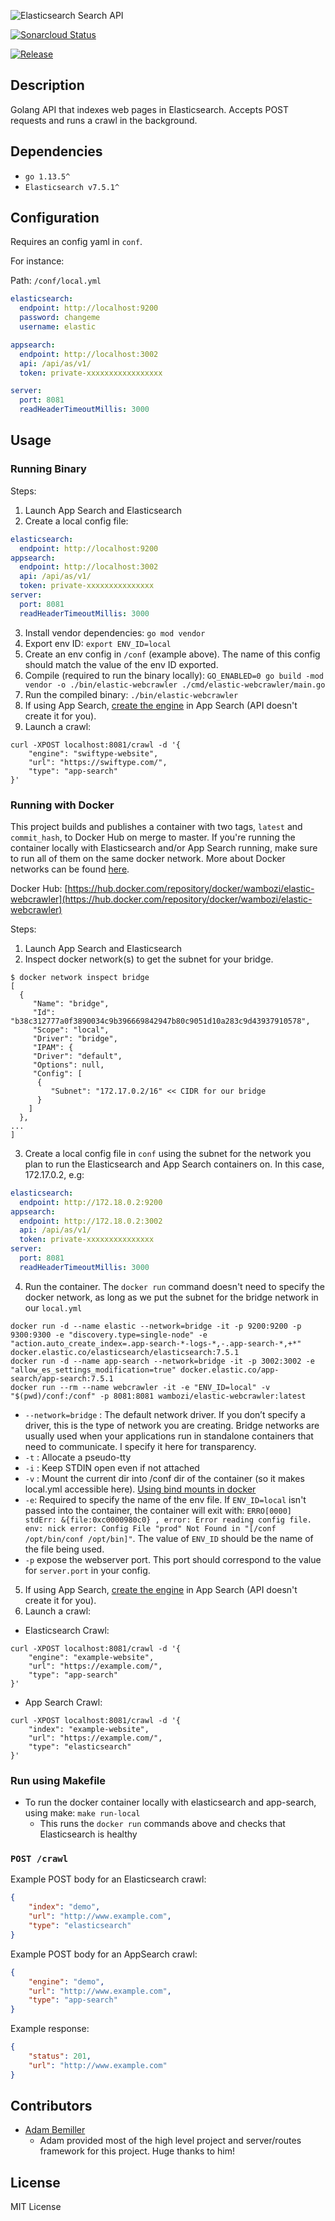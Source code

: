 ![Elasticsearch Search API](docs/img/elastic-webcrawling.png)

[![Sonarcloud Status](https://sonarcloud.io/api/project_badges/measure?project=wambozi_elastic-webcrawler&metric=coverage)](https://sonarcloud.io/dashboard?id=wambozi_elastic-webcrawler)

[![Release](https://github.com/wambozi/elastic-webcrawler/workflows/Release/badge.svg)](https://github.com/wambozi/elastic-webcrawler/)


## Description

Golang API that indexes web pages in Elasticsearch. Accepts POST requests and runs a crawl in the background.

## Dependencies

- `go 1.13.5^`
- `Elasticsearch v7.5.1^`

## Configuration

Requires an config yaml in `conf`.

For instance:

Path: `/conf/local.yml`

```YAML
elasticsearch:
  endpoint: http://localhost:9200
  password: changeme
  username: elastic

appsearch:
  endpoint: http://localhost:3002
  api: /api/as/v1/
  token: private-xxxxxxxxxxxxxxxxx

server:
  port: 8081
  readHeaderTimeoutMillis: 3000
```

## Usage

### Running Binary

Steps:

1. Launch App Search and Elasticsearch
2. Create a local config file:

```yaml
elasticsearch:
  endpoint: http://localhost:9200
appsearch:
  endpoint: http://localhost:3002
  api: /api/as/v1/
  token: private-xxxxxxxxxxxxxxx
server:
  port: 8081
  readHeaderTimeoutMillis: 3000
```

3. Install vendor dependencies: `go mod vendor`
4. Export env ID: `export ENV_ID=local`
5. Create an env config in `/conf` (example above). The name of this config should match the value of the env ID exported.
6. Compile (required to run the binary locally): `GO_ENABLED=0 go build -mod vendor -o ./bin/elastic-webcrawler ./cmd/elastic-webcrawler/main.go`
7. Run the compiled binary: `./bin/elastic-webcrawler`
8. If using App Search, [create the engine](https://swiftype.com/documentation/app-search/getting-started#engine) in App Search (API doesn't create it for you).
9. Launch a crawl:

```shell
curl -XPOST localhost:8081/crawl -d '{
    "engine": "swiftype-website",
    "url": "https://swiftype.com/",
    "type": "app-search"
}'
```

### Running with Docker

This project builds and publishes a container with two tags, `latest` and `commit_hash`, to Docker Hub on merge to master. If you're running the container locally with Elasticsearch and/or App Search running, make sure to run all of them on the same docker network. More about Docker networks can be found [here](https://docs.docker.com/network/).

Docker Hub: [https://hub.docker.com/repository/docker/wambozi/elastic-webcrawler](https://hub.docker.com/repository/docker/wambozi/elastic-webcrawler)

Steps:

1. Launch App Search and Elasticsearch
2. Inspect docker network(s) to get the subnet for your bridge.

```shell
$ docker network inspect bridge
[
  {
     "Name": "bridge",
     "Id": "b38c312777a0f3890034c9b396669842947b80c9051d10a283c9d43937910578",
     "Scope": "local",
     "Driver": "bridge",
     "IPAM": {
     "Driver": "default",
     "Options": null,
     "Config": [
      {
         "Subnet": "172.17.0.2/16" << CIDR for our bridge
      }
    ]
  },
...
]
```

3. Create a local config file in `conf` using the subnet for the network you plan to run the Elasticsearch and App Search containers on. In this case, 172.17.0.2, e.g: 

```yaml
elasticsearch:
  endpoint: http://172.18.0.2:9200
appsearch:
  endpoint: http://172.18.0.2:3002
  api: /api/as/v1/
  token: private-xxxxxxxxxxxxxxx
server:
  port: 8081
  readHeaderTimeoutMillis: 3000
```

4. Run the container. The `docker run` command doesn't need to specify the docker network, as long as we put the subnet for the bridge network in our `local.yml`

```shell
docker run -d --name elastic --network=bridge -it -p 9200:9200 -p 9300:9300 -e "discovery.type=single-node" -e "action.auto_create_index=.app-search-*-logs-*,-.app-search-*,+*" docker.elastic.co/elasticsearch/elasticsearch:7.5.1
docker run -d --name app-search --network=bridge -it -p 3002:3002 -e "allow_es_settings_modification=true" docker.elastic.co/app-search/app-search:7.5.1
docker run --rm --name webcrawler -it -e "ENV_ID=local" -v "$(pwd)/conf:/conf" -p 8081:8081 wambozi/elastic-webcrawler:latest
```

- `--network=bridge` : The default network driver. If you don’t specify a driver, this is the type of network you are creating. Bridge networks are usually used when your applications run in standalone containers that need to communicate. I specify it here for transparency.
- `-t` : Allocate a pseudo-tty
- `-i` : Keep STDIN open even if not attached
- `-v` : Mount the current dir into /conf dir of the container (so it makes local.yml accessible here). [Using bind mounts in docker](https://docs.docker.com/storage/bind-mounts/)
- `-e`: Required to specify the name of the env file. If `ENV_ID=local` isn't passed into the container, the container will exit with: `ERRO[0000] stdErr: &{file:0xc0000980c0} , error: Error reading config file. env: nick error: Config File "prod" Not Found in "[/conf /opt/bin/conf /opt/bin]"`. The value of `ENV_ID` should be the name of the file being used.
- `-p` expose the webserver port. This port should correspond to the value for `server.port` in your config.

5. If using App Search, [create the engine](https://swiftype.com/documentation/app-search/getting-started#engine) in App Search (API doesn't create it for you).
6. Launch a crawl:
  - Elasticsearch Crawl:

```shell
curl -XPOST localhost:8081/crawl -d '{
    "engine": "example-website",
    "url": "https://example.com/",
    "type": "app-search"
}'
```

  - App Search Crawl:

```shell
curl -XPOST localhost:8081/crawl -d '{
    "index": "example-website",
    "url": "https://example.com/",
    "type": "elasticsearch"
}'
```

### Run using Makefile

- To run the docker container locally with elasticsearch and app-search, using make: `make run-local`
  - This runs the `docker run` commands above and checks that Elasticsearch is healthy

### `POST /crawl`

Example POST body for an Elasticsearch crawl:

```JSON
{
    "index": "demo",
    "url": "http://www.example.com",
    "type": "elasticsearch"
}
```

Example POST body for an AppSearch crawl:

```JSON
{
    "engine": "demo",
    "url": "http://www.example.com",
    "type": "app-search"
}
```

Example response:

```JSON
{
    "status": 201,
    "url": "http://www.example.com"
}
```

## Contributors

- [Adam Bemiller](https://github.com/adambemiller)
  - Adam provided most of the high level project and server/routes framework for this project. Huge thanks to him!

## License

MIT License


